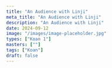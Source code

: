 ```yaml
---
title: "An Audience with Linji"
meta_title: "An Audience with Linji"
description: "An Audience with Linji"
date: 2024-09-12
image: "/images/image-placeholder.jpg"
types: ["Koan 1"]
masters: [""]
tags: ["Koan"]
draft: false
---
```


